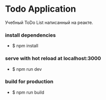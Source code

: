 # Todo Application
Учебный ToDo List написанный на реакте.

### install dependencies
- $ npm install

### serve with hot reload at localhost:3000
- $ npm run dev

### build for production 
- $ npm run build
